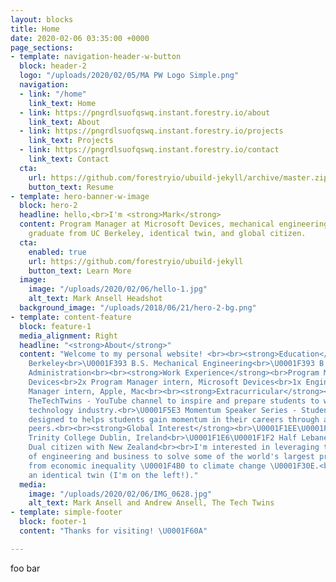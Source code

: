 ```yaml
---
layout: blocks
title: Home
date: 2020-02-06 03:35:00 +0000
page_sections:
- template: navigation-header-w-button
  block: header-2
  logo: "/uploads/2020/02/05/MA PW Logo Simple.png"
  navigation:
  - link: "/home"
    link_text: Home
  - link: https://pngrdlsuofqswq.instant.forestry.io/about
    link_text: About
  - link: https://pngrdlsuofqswq.instant.forestry.io/projects
    link_text: Projects
  - link: https://pngrdlsuofqswq.instant.forestry.io/contact
    link_text: Contact
  cta:
    url: https://github.com/forestryio/ubuild-jekyll/archive/master.zip
    button_text: Resume
- template: hero-banner-w-image
  block: hero-2
  headline: hello,<br>I'm <strong>Mark</strong>
  content: Program Manager at Microsoft Devices, mechanical engineering and business
    graduate from UC Berkeley, identical twin, and global citizen.
  cta:
    enabled: true
    url: https://github.com/forestryio/ubuild-jekyll
    button_text: Learn More
  image:
    image: "/uploads/2020/02/06/hello-1.jpg"
    alt_text: Mark Ansell Headshot
  background_image: "/uploads/2018/06/21/hero-2-bg.png"
- template: content-feature
  block: feature-1
  media_alignment: Right
  headline: "<strong>About</strong>"
  content: "Welcome to my personal website! <br><br><strong>Education</strong><br>UC
    Berkeley<br>\U0001F393 B.S. Mechanical Engineering<br>\U0001F393 B.S. Business
    Administration<br><br><strong>Work Experience</strong><br>Program Manager, Microsoft
    Devices<br>2x Program Manager intern, Microsoft Devices<br>1x Engineering Program
    Manager intern, Apple, Mac<br><br><strong>Extracurricular</strong><br>\U0001F4F8
    TheTechTwins - YouTube channel to inspire and prepare students to work in the
    technology industry.<br>\U0001F5E3 Momentum Speaker Series - Student speaker series
    designed to helps students gain momentum in their careers through advice from
    peers.<br><br><strong>Global Interest</strong><br>\U0001F1EE\U0001F1EA Study abroad,
    Trinity College Dublin, Ireland<br>\U0001F1E6\U0001F1F2 Half Lebanese-Armenian<br>\U0001F1F3\U0001F1FF
    Dual citizen with New Zealand<br><br>I'm interested in leveraging the intersection
    of engineering and business to solve some of the world's largest problems, ranging
    from economic inequality \U0001F4B0 to climate change \U0001F30E.<br><br>I'm also
    an identical twin (I'm on the left!)."
  media:
    image: "/uploads/2020/02/06/IMG_0628.jpg"
    alt_text: Mark Ansell and Andrew Ansell, The Tech Twins
- template: simple-footer
  block: footer-1
  content: "Thanks for visiting! \U0001F60A"

---
```

foo bar